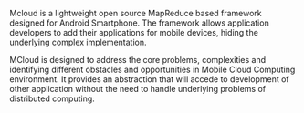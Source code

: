 Mcloud is a lightweight open source MapReduce based framework designed for Android Smartphone. The framework allows application developers to add their applications for mobile devices, hiding the underlying complex implementation.

MCloud is designed to address the core problems, complexities and identifying different obstacles and opportunities in Mobile Cloud Computing environment. It provides an abstraction that will accede to development of other application without the need to handle underlying problems of distributed computing.